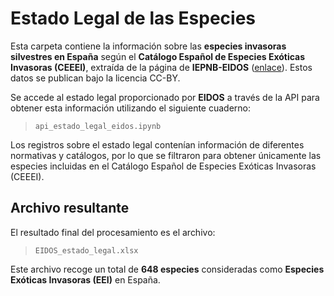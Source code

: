 # Estado Legal de las Especies 

Esta carpeta contiene la información sobre las **especies invasoras silvestres en España** según el **Catálogo Español de Especies Exóticas Invasoras (CEEEI)**, extraída de la página de **IEPNB-EIDOS**  ([enlace](https://iepnb.gob.es/areas-tematicas/especies-silvestres/eidos)). Estos datos se publican bajo la licencia CC-BY.

Se accede al estado legal proporcionado por **EIDOS** a través de la API para obtener esta información utilizando el siguiente cuaderno:

> `api_estado_legal_eidos.ipynb`

Los registros sobre el estado legal contenían información de diferentes normativas y catálogos, por lo que se filtraron para obtener únicamente las especies incluidas en el Catálogo Español de Especies Exóticas Invasoras (CEEEI).

## Archivo resultante

El resultado final del procesamiento es el archivo:

> `EIDOS_estado_legal.xlsx`

Este archivo recoge un total de **648 especies** consideradas como **Especies Exóticas Invasoras (EEI)** en España.
